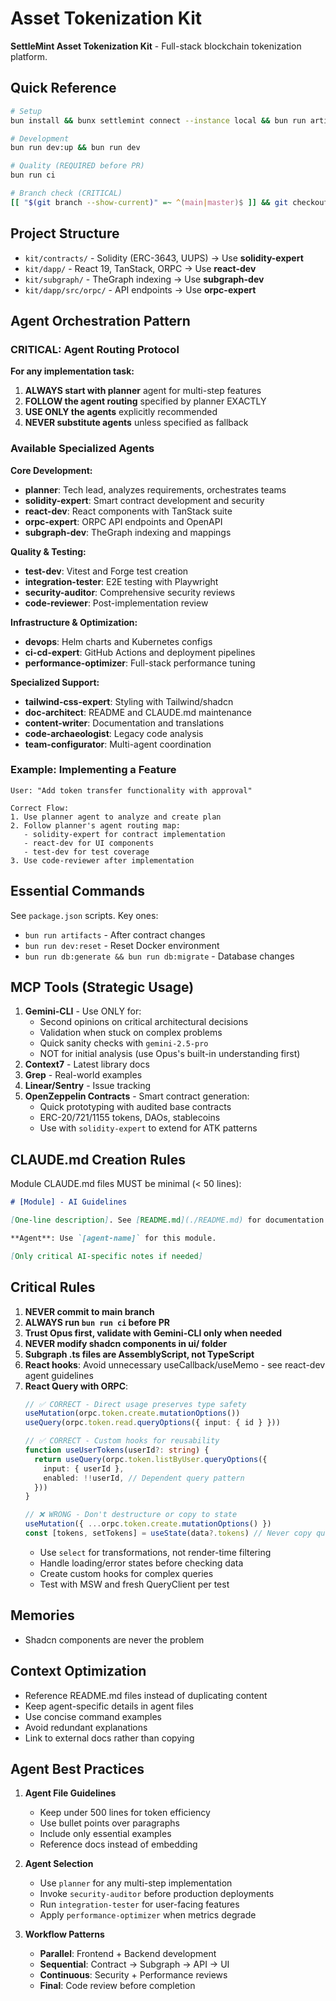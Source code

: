 # Asset Tokenization Kit

**SettleMint Asset Tokenization Kit** - Full-stack blockchain tokenization
platform.

## Quick Reference

```bash
# Setup
bun install && bunx settlemint connect --instance local && bun run artifacts

# Development
bun run dev:up && bun run dev

# Quality (REQUIRED before PR)
bun run ci

# Branch check (CRITICAL)
[[ "$(git branch --show-current)" =~ ^(main|master)$ ]] && git checkout -b feature/name
```

## Project Structure

- `kit/contracts/` - Solidity (ERC-3643, UUPS) → Use **solidity-expert**
- `kit/dapp/` - React 19, TanStack, ORPC → Use **react-dev**
- `kit/subgraph/` - TheGraph indexing → Use **subgraph-dev**
- `kit/dapp/src/orpc/` - API endpoints → Use **orpc-expert**

## Agent Orchestration Pattern

### CRITICAL: Agent Routing Protocol

**For any implementation task:**

1. **ALWAYS start with planner** agent for multi-step features
2. **FOLLOW the agent routing** specified by planner EXACTLY
3. **USE ONLY the agents** explicitly recommended
4. **NEVER substitute agents** unless specified as fallback

### Available Specialized Agents

**Core Development:**
- **planner**: Tech lead, analyzes requirements, orchestrates teams
- **solidity-expert**: Smart contract development and security
- **react-dev**: React components with TanStack suite
- **orpc-expert**: ORPC API endpoints and OpenAPI
- **subgraph-dev**: TheGraph indexing and mappings

**Quality & Testing:**
- **test-dev**: Vitest and Forge test creation
- **integration-tester**: E2E testing with Playwright
- **security-auditor**: Comprehensive security reviews
- **code-reviewer**: Post-implementation review

**Infrastructure & Optimization:**
- **devops**: Helm charts and Kubernetes configs
- **ci-cd-expert**: GitHub Actions and deployment pipelines
- **performance-optimizer**: Full-stack performance tuning

**Specialized Support:**
- **tailwind-css-expert**: Styling with Tailwind/shadcn
- **doc-architect**: README and CLAUDE.md maintenance
- **content-writer**: Documentation and translations
- **code-archaeologist**: Legacy code analysis
- **team-configurator**: Multi-agent coordination

### Example: Implementing a Feature

```
User: "Add token transfer functionality with approval"

Correct Flow:
1. Use planner agent to analyze and create plan
2. Follow planner's agent routing map:
   - solidity-expert for contract implementation
   - react-dev for UI components
   - test-dev for test coverage
3. Use code-reviewer after implementation
```

## Essential Commands

See `package.json` scripts. Key ones:

- `bun run artifacts` - After contract changes
- `bun run dev:reset` - Reset Docker environment
- `bun run db:generate && bun run db:migrate` - Database changes

## MCP Tools (Strategic Usage)

1. **Gemini-CLI** - Use ONLY for:
   - Second opinions on critical architectural decisions
   - Validation when stuck on complex problems
   - Quick sanity checks with `gemini-2.5-pro`
   - NOT for initial analysis (use Opus's built-in understanding first)
2. **Context7** - Latest library docs
3. **Grep** - Real-world examples
4. **Linear/Sentry** - Issue tracking
5. **OpenZeppelin Contracts** - Smart contract generation:
   - Quick prototyping with audited base contracts
   - ERC-20/721/1155 tokens, DAOs, stablecoins
   - Use with `solidity-expert` to extend for ATK patterns

## CLAUDE.md Creation Rules

Module CLAUDE.md files MUST be minimal (< 50 lines):

```markdown
# [Module] - AI Guidelines

[One-line description]. See [README.md](./README.md) for documentation.

**Agent**: Use `[agent-name]` for this module.

[Only critical AI-specific notes if needed]
```

## Critical Rules

1. **NEVER commit to main branch**
2. **ALWAYS run `bun run ci` before PR**
3. **Trust Opus first, validate with Gemini-CLI only when needed**
4. **NEVER modify shadcn components in ui/ folder**
5. **Subgraph .ts files are AssemblyScript, not TypeScript**
6. **React hooks**: Avoid unnecessary useCallback/useMemo - see react-dev agent guidelines
7. **React Query with ORPC**:
   ```typescript
   // ✅ CORRECT - Direct usage preserves type safety
   useMutation(orpc.token.create.mutationOptions())
   useQuery(orpc.token.read.queryOptions({ input: { id } }))
   
   // ✅ CORRECT - Custom hooks for reusability
   function useUserTokens(userId?: string) {
     return useQuery(orpc.token.listByUser.queryOptions({
       input: { userId },
       enabled: !!userId, // Dependent query pattern
     }))
   }
   
   // ❌ WRONG - Don't destructure or copy to state
   useMutation({ ...orpc.token.create.mutationOptions() })
   const [tokens, setTokens] = useState(data?.tokens) // Never copy query data
   ```
   - Use `select` for transformations, not render-time filtering
   - Handle loading/error states before checking data
   - Create custom hooks for complex queries
   - Test with MSW and fresh QueryClient per test

## Memories

- Shadcn components are never the problem

## Context Optimization

- Reference README.md files instead of duplicating content
- Keep agent-specific details in agent files
- Use concise command examples
- Avoid redundant explanations
- Link to external docs rather than copying

## Agent Best Practices

1. **Agent File Guidelines**
   - Keep under 500 lines for token efficiency
   - Use bullet points over paragraphs
   - Include only essential examples
   - Reference docs instead of embedding

2. **Agent Selection**
   - Use `planner` for any multi-step implementation
   - Invoke `security-auditor` before production deployments
   - Run `integration-tester` for user-facing features
   - Apply `performance-optimizer` when metrics degrade

3. **Workflow Patterns**
   - **Parallel**: Frontend + Backend development
   - **Sequential**: Contract → Subgraph → API → UI
   - **Continuous**: Security + Performance reviews
   - **Final**: Code review before completion
